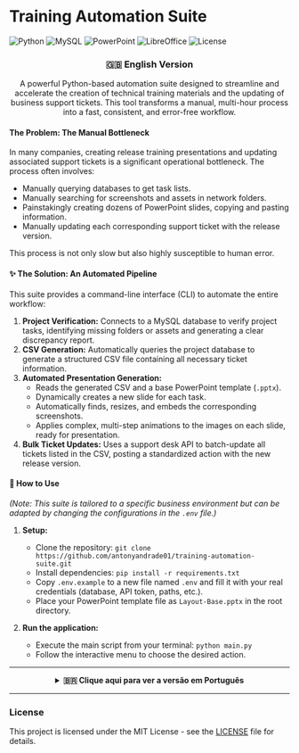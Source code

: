 # Training Automation Suite

![Python](https://img.shields.io/badge/Python-3.7%2B-blue?style=for-the-badge&logo=python)
![MySQL](https://img.shields.io/badge/MySQL-4479A1?style=for-the-badge&logo=mysql&logoColor=white)
![PowerPoint](https://img.shields.io/badge/PowerPoint-B7472A?style=for-the-badge&logo=microsoftpowerpoint&logoColor=white)
![LibreOffice](https://img.shields.io/badge/LibreOffice-18A303?logo=libreofficet&logoColor=white)
![License](https://img.shields.io/github/license/antonyandrade01/training-automation-suite?style=for-the-badge)

<!-- English Version (Default) -->
<div align="center">

### 🇬🇧 English Version

A powerful Python-based automation suite designed to streamline and accelerate the creation of technical training materials and the updating of business support tickets. This tool transforms a manual, multi-hour process into a fast, consistent, and error-free workflow.
</div>

#### The Problem: The Manual Bottleneck

In many companies, creating release training presentations and updating associated support tickets is a significant operational bottleneck. The process often involves:
*   Manually querying databases to get task lists.
*   Manually searching for screenshots and assets in network folders.
*   Painstakingly creating dozens of PowerPoint slides, copying and pasting information.
*   Manually updating each corresponding support ticket with the release version.

This process is not only slow but also highly susceptible to human error.

#### ✨ The Solution: An Automated Pipeline

This suite provides a command-line interface (CLI) to automate the entire workflow:

1.  **Project Verification:** Connects to a MySQL database to verify project tasks, identifying missing folders or assets and generating a clear discrepancy report.
2.  **CSV Generation:** Automatically queries the project database to generate a structured CSV file containing all necessary ticket information.
3.  **Automated Presentation Generation:**
    *   Reads the generated CSV and a base PowerPoint template (`.pptx`).
    *   Dynamically creates a new slide for each task.
    *   Automatically finds, resizes, and embeds the corresponding screenshots.
    *   Applies complex, multi-step animations to the images on each slide, ready for presentation.
4.  **Bulk Ticket Updates:** Uses a support desk API to batch-update all tickets listed in the CSV, posting a standardized action with the new release version.

#### 🚀 How to Use

*(Note: This suite is tailored to a specific business environment but can be adapted by changing the configurations in the `.env` file.)*

1.  **Setup:**
    *   Clone the repository: `git clone https://github.com/antonyandrade01/training-automation-suite.git`
    *   Install dependencies: `pip install -r requirements.txt`
    *   Copy `.env.example` to a new file named `.env` and fill it with your real credentials (database, API token, paths, etc.).
    *   Place your PowerPoint template file as `Layout-Base.pptx` in the root directory.

2.  **Run the application:**
    *   Execute the main script from your terminal: `python main.py`
    *   Follow the interactive menu to choose the desired action.

---
<!-- Collapsible Portuguese Version -->
<details align="center">
  <summary><b>🇧🇷 Clique aqui para ver a versão em Português</b></summary>
  
  ### 🇧🇷 Versão em Português

  <p>Uma poderosa suíte de automação em Python, projetada para otimizar e acelerar a criação de materiais de treinamento técnico e a atualização de tickets de suporte. Esta ferramenta transforma um processo manual de várias horas em um fluxo de trabalho rápido, consistente e livre de erros.</p>

  <h4>O Problema: O Gargalo Manual</h4>
  <p>Em muitas empresas, a criação de apresentações de treinamento e a atualização dos tickets de suporte associados é um gargalo operacional. O processo frequentemente envolve:</p>
  <ul>
    <li>Consultar manualmente bancos de dados.</li>
    <li>Procurar manualmente por screenshots em pastas de rede.</li>
    <li>Criar dezenas de slides no PowerPoint, copiando e colando informações.</li>
    <li>Atualizar manualmente cada ticket de suporte com a versão do lançamento.</li>
  </ul>
  <p>Este processo é lento e altamente suscetível a erros humanos.</p>
  
  <h4>✨ A Solução: Um Pipeline Automatizado</h4>
  <p>Esta suíte oferece uma interface de linha de comando (CLI) para automatizar todo o fluxo de trabalho:</p>
  <ol>
    <li><strong>Verificação de Projeto:</strong> Conecta-se a um banco de dados MySQL para verificar tarefas, identificando pendências e gerando um relatório de discrepâncias.</li>
    <li><strong>Geração de CSV:</strong> Consulta o banco de dados para gerar um arquivo CSV estruturado com as informações dos tickets.</li>
    <li><strong>Geração Automatizada de Apresentação:</strong>
      <ul>
        <li>Lê o CSV e um template de PowerPoint (<code>.pptx</code>).</li>
        <li>Cria dinamicamente um slide para cada tarefa.</li>
        <li>Encontra, redimensiona e insere automaticamente os screenshots.</li>
        <li>Aplica animações complexas e sequenciais às imagens em cada slide.</li>
      </ul>
    </li>
    <li><strong>Atualizações de Ticket em Massa:</strong> Usa a API de um sistema de suporte para atualizar em lote todos os tickets listados no CSV com uma ação padronizada.</li>
  </ol>
</details>

---

### License

This project is licensed under the MIT License - see the [LICENSE](LICENSE) file for details.